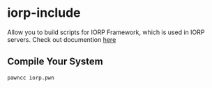 # iorp-include
Allow you to build scripts for IORP Framework, which is used in IORP servers. Check out documention <a href="https://wiki.iorp.in/Category:IORP_Scripting_Documentation">here</a>


## Compile Your System

<code>pawncc iorp.pwn</code>
